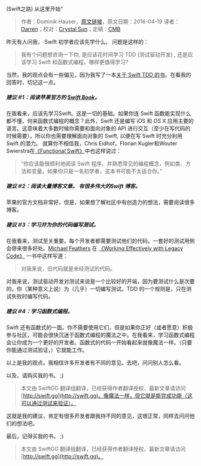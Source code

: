 (Swift之路) 从这里开始"

> 作者：Dominik Hauser，[原文链接](http://swiftandpainless.com/what-to-learn-first/)，原文日期：2016-04-19
> 译者：[Darren](https://github.com/Harman-darrenchen)；校对：[Crystal Sun](http://www.jianshu.com/users/7a2d2cc38444/latest_articles)；定稿：[CMB](https://github.com/chenmingbiao)
  







昨天有人问我， Swift 初学者应该先学什么。 问题是这样的：
> 我有个问题想咨询一下你,  是应该花时间学习 TDD (测试驱动开发) , 还是应该学习 Swift 和函数式编程，哪样更值得学习?

当然，我的观点会有一些偏见，因为我写了一本[关于 Swift TDD 的书](http://swiftandpainless.com/book/)。在看我的回答时，切记这一点。

##### 建议＃1：阅读苹果官方的 [Swift Book](https://developer.apple.com/library/ios/documentation/Swift/Conceptual/Swift_Programming_Language/)。
在我看来，应该先学习Swift。这是一切的基础。如果你连 Swift 函数能实现什么都不懂，何来函数式编程的概念？此外，Swift 还是编写 iOS 和 OS X 应用主要的语言。这意味着大多数时候你需要和面向对象的 API 进行交互（至少在写代码的时候需要）。所以你也需要理解面向对象的 Swift, 以便在写 Swift 时充分利用 Swift 的潜力。
就算你不相信我，Chris Eidhof，Florian Kugler和Wouter Swierstra在[《Functional Swift》](https://www.objc.io/books/functional-swift/)中也这样说过：
> “你应该能很顺利地阅读 Swift 程序，并熟悉常见的编程概念，例如类、方法和变量。如果你只是一名初学者，这本书可能不太适合你。”

##### 建议＃2：阅读大量博客文章。 有很多伟大的Swift 博客。
苹果的官方文档非常好。但是，如果想了解社区中有创造力的想法，需要阅读很多博客。

##### 建议＃3：学习并为你的代码编写测试。
在我看来，测试至关重要。每个开发者都需要测试他们的代码。一套好的测试用例会带来很多好处。[Michael Feathers](https://twitter.com/mfeathers) 在 [《Working Effectively with Legacy Code》](http://www.goodreads.com/book/show/44919.Working_Effectively_with_Legacy_Code?from_search=true) 一书中这样写道：
> 对我来说，旧代码就是未经测试的代码。

对我来说，测试驱动开发对测试来说是一个比较好的开端，因为要测试什么是次要的。你（某种意义上说）为（几乎）一切编写测试。TDD 的一个规则是，只在测试失败时编写代码。

##### 建议＃4：学习函数式编程。
Swift 还有函数式的一面。你不需要使用它们，但是如果你正好（或者愿意）积极参与社区，可能会很快沉迷于函数式编程的魔法之中。在我看来，学习函数式编程会让你成为一个更好的开发者。函数式的代码一开始看起来就像魔法一样。（只要你能通过测试验证，）它就能工作。

以上是我的观点。我相信许多开发者有不同的意见。去吧，问问别人怎么看。

以及，请购买我的书。  ;)
> 本文由 SwiftGG 翻译组翻译，已经获得作者翻译授权，最新文章请访问 [http://swift.gg](http://swift.gg)。像魔法一样，但它就是能完成功能（这可以通过测试来验证）。

这就是我的建议，肯定有很多开发者跟我持不同的意见，这很正常，同样去问问他们的想法吧。

最后，记得买我的书。 ;)
> 本文由 SwiftGG 翻译组翻译，已经获得作者翻译授权，最新文章请访问 [http://swift.gg](http://swift.gg)。